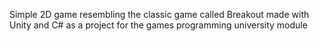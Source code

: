 Simple 2D game resembling the classic game called Breakout made with Unity and C# as a project for the games programming university module
